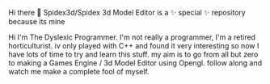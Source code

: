 Hi there 👋 Spidex3d/Spidex 3d Model Editor is a ✨ special ✨ repository because its mine

Hi I'm The Dyslexic Programmer. I'm not really a programmer, I'm a retired horticulturist. iv only played with C++ and found it very interesting so now I have lots of time to try and learn this stuff. my aim is to go from all but zero to making a Games Engine / 3d Model Editor using Opengl. follow along and watch me make a complete fool of myself.
